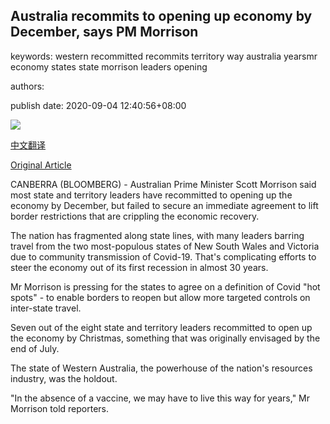 ## Australia recommits to opening up economy by December, says PM Morrison

keywords: western recommitted recommits territory way australia yearsmr economy states state morrison leaders opening

authors: 

publish date: 2020-09-04 12:40:56+08:00

![](https://www.straitstimes.com/sites/default/files/styles/x_large/public/articles/2020/09/04/af_australia-economy_040920.jpg?itok=UqZ32czf)

[中文翻译](Australia%20recommits%20to%20opening%20up%20economy%20by%20December%2C%20says%20PM%20Morrison_zh.md)

[Original Article](https://www.straitstimes.com/asia/australianz/australia-recommits-to-opening-up-economy-by-december-says-pm-morrison)

CANBERRA (BLOOMBERG) - Australian Prime Minister Scott Morrison said most state and territory leaders have recommitted to opening up the economy by December, but failed to secure an immediate agreement to lift border restrictions that are crippling the economic recovery.

The nation has fragmented along state lines, with many leaders barring travel from the two most-populous states of New South Wales and Victoria due to community transmission of Covid-19. That's complicating efforts to steer the economy out of its first recession in almost 30 years.

Mr Morrison is pressing for the states to agree on a definition of Covid "hot spots" - to enable borders to reopen but allow more targeted controls on inter-state travel.

Seven out of the eight state and territory leaders recommitted to open up the economy by Christmas, something that was originally envisaged by the end of July.

The state of Western Australia, the powerhouse of the nation's resources industry, was the holdout.

"In the absence of a vaccine, we may have to live this way for years," Mr Morrison told reporters.